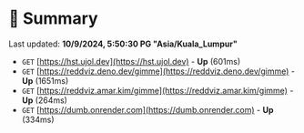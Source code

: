 # 📖 Summary
Last updated: **10/9/2024, 5:50:30 PG "Asia/Kuala_Lumpur"**

- `GET` [https://hst.ujol.dev](https://hst.ujol.dev) - **Up** (601ms)
- `GET` [https://reddviz.deno.dev/gimme](https://reddviz.deno.dev/gimme) - **Up** (1651ms)
- `GET` [https://reddviz.amar.kim/gimme](https://reddviz.amar.kim/gimme) - **Up** (264ms)
- `GET` [https://dumb.onrender.com](https://dumb.onrender.com) - **Up** (334ms)

